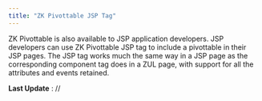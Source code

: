 ```yaml
---
title: "ZK Pivottable JSP Tag"
---
```


ZK Pivottable is also available to JSP application developers. JSP
developers can use ZK Pivottable JSP tag to include a pivottable in
their JSP pages. The JSP tag works much the same way in a JSP page as
the corresponding component tag does in a ZUL page, with support for all
the attributes and events retained.

**Last Update** : //
